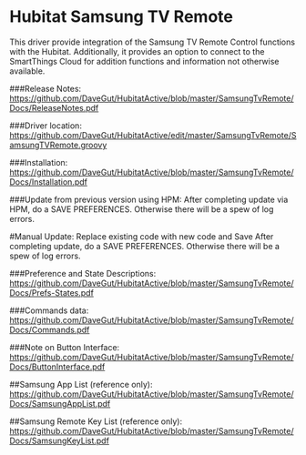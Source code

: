 # Hubitat Samsung TV Remote
This driver provide integration of the Samsung TV Remote Control functions with the Hubitat.  Additionally, it provides an option to connect to the SmartThings Cloud for addition functions and information not otherwise available. 

###Release Notes: 
https://github.com/DaveGut/HubitatActive/blob/master/SamsungTvRemote/Docs/ReleaseNotes.pdf

###Driver location:
https://github.com/DaveGut/HubitatActive/edit/master/SamsungTvRemote/SamsungTVRemote.groovy

###Installation:  
https://github.com/DaveGut/HubitatActive/blob/master/SamsungTvRemote/Docs/Installation.pdf

###Update from previous version using HPM:
After completing update via HPM, do a SAVE PREFERENCES.  Otherwise there will be a spew of log errors.

#Manual Update:
Replace existing code with new code and Save
After completing update, do a SAVE PREFERENCES.  Otherwise there will be a spew of log errors.


###Preference and State Descriptions: 
https://github.com/DaveGut/HubitatActive/blob/master/SamsungTvRemote/Docs/Prefs-States.pdf

###Commands data: 
https://github.com/DaveGut/HubitatActive/blob/master/SamsungTvRemote/Docs/Commands.pdf

###Note on Button Interface: https://github.com/DaveGut/HubitatActive/blob/master/SamsungTvRemote/Docs/ButtonInterface.pdf

##Samsung App List (reference only): https://github.com/DaveGut/HubitatActive/blob/master/SamsungTvRemote/Docs/SamsungAppList.pdf

##Samsung Remote Key List (reference only): https://github.com/DaveGut/HubitatActive/blob/master/SamsungTvRemote/Docs/SamsungKeyList.pdf
